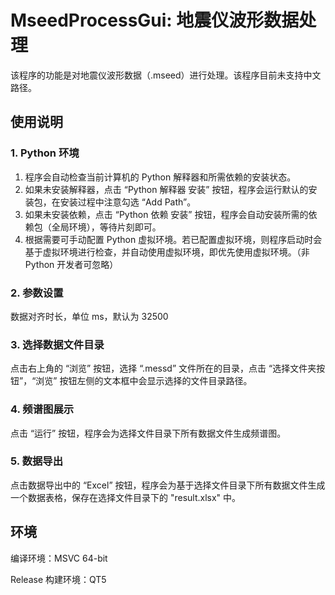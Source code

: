 # MseedProcessGui: 地震仪波形数据处理

该程序的功能是对地震仪波形数据（.mseed）进行处理。该程序目前未支持中文路径。



## 使用说明

### 1. Python 环境

1. 程序会自动检查当前计算机的 Python 解释器和所需依赖的安装状态。
2. 如果未安装解释器，点击 “Python 解释器 安装” 按钮，程序会运行默认的安装包，在安装过程中注意勾选 “Add Path”。
3. 如果未安装依赖，点击 “Python 依赖 安装” 按钮，程序会自动安装所需的依赖包（全局环境），等待片刻即可。
4. 根据需要可手动配置 Python 虚拟环境。若已配置虚拟环境，则程序启动时会基于虚拟环境进行检查，并自动使用虚拟环境，即优先使用虚拟环境。（非 Python 开发者可忽略）

### 2. 参数设置

数据对齐时长，单位 ms，默认为 32500

### 3. 选择数据文件目录

点击右上角的 “浏览” 按钮，选择 “.messd” 文件所在的目录，点击 “选择文件夹按钮”，“浏览” 按钮左侧的文本框中会显示选择的文件目录路径。

### 4. 频谱图展示

点击 “运行” 按钮，程序会为选择文件目录下所有数据文件生成频谱图。

### 5. 数据导出

点击数据导出中的 “Excel” 按钮，程序会为基于选择文件目录下所有数据文件生成一个数据表格，保存在选择文件目录下的 "result.xlsx" 中。



## 环境

编译环境：MSVC 64-bit

Release 构建环境：QT5
